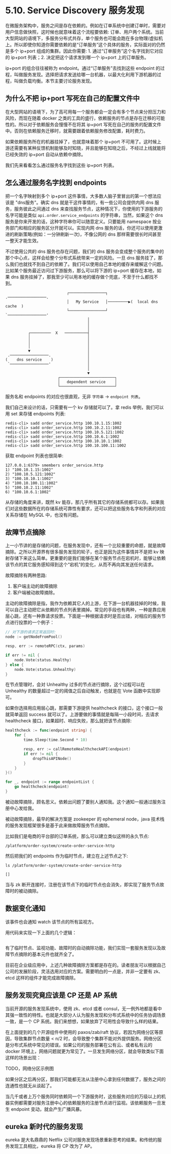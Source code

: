 # 5.10. Service Discovery 服务发现

在微服务架构中，服务之间是存在依赖的。例如在订单系统中创建订单时，需要对用户信息做快照，这时候也就意味着这个流程要依赖: 订单、用户两个系统。当前大型网站的语境下，多服务分布式共存，单个服务也可能会跑在多台物理/虚拟机上。所以即使你知道你需要依赖的是“订单服务”这个具体的服务，实际面对的仍然是多个 ip+port 组成的集群。因此你需要: 1. 通过“订单服务”这个名字找到它对应的 ip+port 列表；2. 决定把这个请求发到哪一个 ip+port 上的订单服务。

ip+port 的组合往往被称为 endpoint。通过“订单服务”去找到这些 endpoint 的过程，叫做服务发现。选择把请求发送给哪一台机器，以最大化利用下游机器的过程，叫做负载均衡。本节主要讨论服务发现。

## 为什么不把 ip+port 写死在自己的配置文件中

在大型网站的语境下，为了高可用每一个服务都会一定会有多个节点来分担压力和风险，而现在随着 docker 之类的工具的盛行，依赖服务的节点是存在迁移的可能性的。所以对于依赖服务会慢慢不在将其 ip+port 写死在自己的服务的配置文件中。否则在依赖服务迁移时，就需要跟着依赖服务修改配置，耗时费力。

如果依赖服务所在的机器挂掉了，也就意味着那个 ip+port 不可用了。这时候上游还需要有某种反馈机制能够及时知晓，并且能够在知晓之后，不经过上线就能将已经失效的 ip+port 自动从依赖中摘除。

我们先来看看怎么通过服务名字找到这些 ip+port 列表。

## 怎么通过服务名字找到 endpoints

把一个名字映射到多个 ip+port 这件事情，大多数人脑子里冒出的第一个想法应该是 "dns服务"。确实 dns 就是干这件事情的，有一些公司会提供内网 dns 服务，服务彼此之间通过 dns 来查找服务节点，这种情况下，你使用的下游服务的名字可能是类似 `api.order.service_endpoints` 的字符串，当然，如果这个 dns 服务是你来开发的话，这种字符串你可以随意定义。只要能用 namespace 按业务部门和相应的服务区分开就可以。实现内网 dns 服务的话，你还可以使用更激进的刷新策略(例如：一分钟刷新一次)，不像公网的 dns 那样需要很长时间甚至一整天才能生效。

不过使用公共的 dns 服务也存在问题，我们的 dns 服务会变成整个服务的集中的那个中心点，这样会给整个分布式系统带来一定的风险。一旦 dns 服务挂了，那么我们也就找不到自己的依赖了。我们可以使用自己本地的缓存来缓解这个问题。比如某个服务最近访问过下游服务，那么可以将下游的 ip+port 缓存在本地，如果 dns 服务挂掉了，那我至少可以用本地的缓存做个兜底，不至于什么都找不到。

```
                           ┌────────────────┐           .─────────────────. 
                           │   My Service   │─────────▶(  local dns cache  )
                           └────────────────┘           `─────────────────' 
                                    │                                       
                                    │                                       
                                    │                                       
          ┌─────────  X   ──────────┤                                       
          │                         │                                       
          │                         │                                       
          │                         │                                       
          ▼                         │                                       
 .─────────────────.                │                                       
(    dns service    )               │                                       
 `─────────────────'                │                                       
                                    │                                       
                                    ▼                                       
                       ┌────────────────────────┐                           
                       │   dependent service    │                           
                       └────────────────────────┘                           
```

服务名和 endpoints 的对应也很直观，无非 `字符串` -> `endpoint 列表`。

我们自己来设计的话，只需要有一个 kv 存储就可以了。拿 redis 举例，我们可以用 set 来存储 endpoints 列表:

```shell
redis-cli> sadd order_service.http 100.10.1.15:1002
redis-cli> sadd order_service.http 100.10.2.11:1002
redis-cli> sadd order_service.http 100.10.5.121:1002
redis-cli> sadd order_service.http 100.10.6.1:1002
redis-cli> sadd order_service.http 100.10.10.1:1002
redis-cli> sadd order_service.http 100.10.100.11:1002
```

获取 endpoint 列表也很简单:

```shell
127.0.0.1:6379> smembers order_service.http
1) "100.10.1.15:1002"
2) "100.10.5.121:1002"
3) "100.10.10.1:1002"
4) "100.10.100.11:1002"
5) "100.10.2.11:1002"
6) "100.10.6.1:1002"
```

从存储的角度来讲，既然 kv 能存，那几乎所有其它的存储系统都可以存。如果我们对这些数据所在的存储系统可靠性有要求，还可以把这些服务名字和列表的对应关系存储在 MySQL 中，也没有问题。

## 故障节点摘除

上一小节讲的是存储的问题，在服务发现中，还有一个比较重要的命题，就是故障摘除。之所以开源界有很多服务发现的轮子，也正是因为这件事情并不是把 kv 映射存储下来这么简单。更重要的是我们能够在某个服务节点在宕机时，能够让依赖该节点的其它服务感知得到这个“宕机”的变化，从而不再向其发送任何请求。

故障摘除有两种思路:

1. 客户端主动的故障摘除
2. 客户端被动故障摘除。

主动的故障摘除是指，我作为依赖其它人的上游，在下游一台机器挂掉的时候，我可以自己主动把它从依赖的节点列表里摘掉。常见的手段也有两种，一种是靠应用层心跳，还有一种靠请求投票。下面是一种根据请求时是否出错，对相应的服务节点进行投票的一个例子：

```go
// 对下游的请求正常返回时:
node := getNodeFromPool()

resp, err := remoteRPC(ctx, params)

if err != nil {
    node.Vote(status.Healthy)
} else {
    node.Vote(status.Unhealthy)
}
```

在节点管理时，会对 Unhealthy 过多的节点进行摘除，这个过程可以在 Unhealthy 的数量超过一定的阈值之后自动触发，也就是在 Vote 函数中实现即可。

如果你选择用应用层心跳，那需要下游提供 healthcheck 的接口，这个接口一般就简单返回 success 就可以了。上游要做的事情就是每隔一小段时间，去请求 healthcheck 接口，如果超时、响应失败，那么就把该节点摘除:

```go
healthcheck := func(endpoint string) {
    for {
        time.Sleep(time.Second * 10)

        resp, err := callRemoteHealthcheckAPI(endpoint)
        if err != nil {
            dropThisAPINode()
        }
    }
}()

for _, endpoint := range endpointList {
    go healthcheck(endpoint)
}
```

被动故障摘除，顾名思义。依赖出问题了要别人通知我。这个通知一般通过服务注册中心发给我。

被动故障摘除，最早的解决方案是 zookeeper 的 ephemeral node，java 技术栈的服务发现框架很多是基于此来做故障服务节点摘除。

比如我们是电商的平台部的订单系统，那么可以建立类似这样的永久节点:

```shell
/platform/order-system/create-order-service-http
```

然后把我们的 endpoints 作为临时节点，建立在上述节点之下:

```shell
ls /platform/order-system/create-order-service-http

[]
```

当与 zk 断开连接时，注册在该节点下的临时节点也会消失，即实现了服务节点故障时的被动摘除。

## 数据变化通知

该事件也会通知 watch 该节点的所有监视方。

用代码来实现一下上面的几个逻辑：

```go
```

有了临时节点、监视功能、故障时的自动摘除功能，我们实现一套服务发现以及故障节点摘除的基本元件也就齐全了。

目前在企业级应用中，上述几种故障摘除方案都是存在的。读者朋友可以根据自己公司的发展阶段，灵活选用对应的方案。需要明白的一点是，并非一定要有 zk、etcd 这样的组件才能完成故障摘除。

## 服务发现究竟应该是 CP 还是 AP 系统

当前开源的服务发现系统中，使用 zk、etcd 或者 consul，无一例外地都是看中其强一致性的特性。也就是大部分人认为服务发现和分布式系统中的任务协调场景一致，是一个 CP 系统。我们来想想，如果放弃了可用性会导致什么样的结果。

在上面提到的几个开源组件中使用的 paxos/zab/raft 协议，若因为网络分区等原因，导致集群节点数量 < n/2 时，会导致整个集群不能对外提供服务。网络分区是分布式系统中常见的错误。如果公司的服务部署在公有云、或者私有云的 docker 环境上，网络问题就更为常见了。一旦发生网络分区，就会导致类似下面这样的场景出现：

TODO，网络分区示例图

如果分区之后再分区，那我们可能都无法从注册中心拿到任何数据了，服务之间的连通性也就无从谈起了。

当几千或者上万个服务同时依赖同一个下游服务时，这些服务对应的万级以上的机器实例都需要对服务注册中心的依赖服务的注册节点进行监视。该依赖服务一旦发生 endpoint 变动，就会产生广播风暴。

## eureka 新时代的服务发现

eureka 是大名鼎鼎的 Netflix 公司对服务发现场景重新思考的结果。和传统的服务发现工具相比，eureka 将 CP 改为了 AP。
